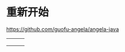# 重新开始

https://github.com/guofu-angela/angela-java



|      |      |      |
| ---- | ---- | ---- |
|      |      |      |
|      |      |      |
|      |      |      |

